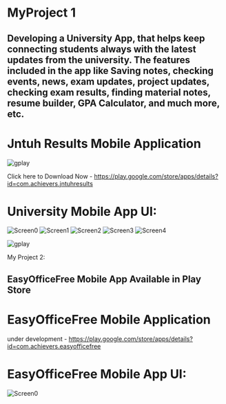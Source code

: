 # MyProject 1


## Developing a University App, that helps keep connecting students always with the latest updates from the university. The features included in the app like Saving notes, checking events, news, exam updates, project updates, checking exam results, finding material notes, resume builder, GPA Calculator, and much more, etc.
# Jntuh Results Mobile Application
![gplay](https://user-images.githubusercontent.com/83225523/125150000-1628a200-e15a-11eb-8500-2a8b7c38fd35.png)

Click here to Download Now - https://play.google.com/store/apps/details?id=com.achievers.jntuhresults


# University Mobile App UI:

![Screen0](https://play-lh.googleusercontent.com/lZJ7NtgJl9b6tLHUMbpLGeIf6WStUrZRHcXKV5lXc_M_k0yqOCLDnFDAuulA1rh6MMM=w720-h310-rw)
![Screen1](https://play-lh.googleusercontent.com/WA6ECPlkrV3DYNZTKpqv6mWJpihe0Kn7IDkn0mEeS5I3ZBL_FOOcrXpFICAtHjgt0ilb=w720-h310-rw)
![Screen2](https://play-lh.googleusercontent.com/4y7l5VrofyZrBv8M-DS82ep7Y-8UdBFrBJBZINVoIsGtV_C2c_Ggq9hZ3TQUf02xMcQ=w720-h310-rw)
![Screen3](https://play-lh.googleusercontent.com/k2PlYYIBuZVxC0PUsOWShLgjU8fQqnDz8mP_0kpZE5DkmsKw35UbLC8zZk6Qt5RVLhA=w720-h310-rw)
![Screen4](https://play-lh.googleusercontent.com/pkgjVGZ3D5QeXnsO5oISbIzcC35suTp07v8jCx0ZVylGMPFPzo2eLE8cludQ9r_mji0=w720-h310-rw)
 
![gplay](https://user-images.githubusercontent.com/83225523/125150000-1628a200-e15a-11eb-8500-2a8b7c38fd35.png)


My Project 2:

## EasyOfficeFree Mobile App Available in Play Store
# EasyOfficeFree Mobile Application

under development - https://play.google.com/store/apps/details?id=com.achievers.easyofficefree

# EasyOfficeFree Mobile App UI:

![Screen0](https://play-lh.googleusercontent.com/XsCTrfPy_7W1cEu2irU5ftl5VYUFaabjItGEcAOghpmkrPfF6eKtVgROjloZwx9T5YSH=w5120-h2880-rw)
